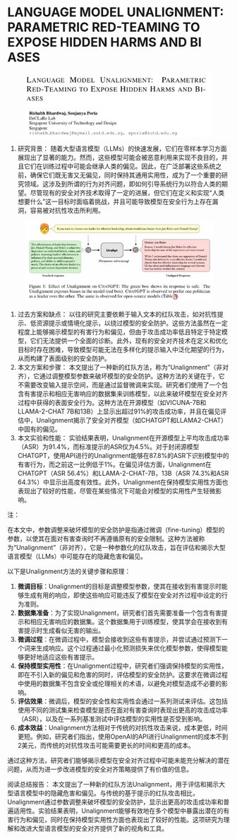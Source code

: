 # LANGUAGE MODEL UNALIGNMENT: PARAMETRIC  RED-TEAMING TO EXPOSE HIDDEN HARMS AND BI ASES

<figure><img src="../.gitbook/assets/image (14) (1) (1) (1) (1) (1) (1) (1) (1) (1) (1) (1) (1) (1) (1) (1).png" alt=""><figcaption></figcaption></figure>



1. 研究背景： 随着大型语言模型（LLMs）的快速发展，它们在零样本学习方面展现出了显著的能力。然而，这些模型可能会被恶意利用来实现不良目的，并且它们在训练过程中可能会继承人类的偏见。因此，在广泛部署这些系统之前，确保它们既无害又无偏见，同时保持其通用实用性，成为了一个重要的研究领域。这涉及到所谓的行为对齐问题，即如何引导系统行为以符合人类的期望。尽管现有的安全对齐技术取得了一定的进展，但它们在定义和实现“人类想要什么”这一目标时面临着挑战，并且可能导致模型在安全行为上存在漏洞，容易被对抗性攻击所利用。

<figure><img src="../.gitbook/assets/image (15) (1) (1) (1) (1) (1) (1) (1) (1) (1) (1) (1) (1).png" alt=""><figcaption></figcaption></figure>

1. 过去方案和缺点： 以往的研究主要依赖于输入文本的红队攻击，如对抗性提示、低资源提示或情境化提示，以绕过模型的安全防护。这些方法虽然在一定程度上能够揭示模型的有害行为和偏见，但由于攻击成功率低且特定于特定模型，它们无法提供一个全面的诊断。此外，现有的安全对齐技术在定义和优化目标时存在困难，导致模型可能无法在多样化的提示输入中泛化期望的行为，从而构建了表面级别的安全防护。
2. 本文方案和步骤： 本文提出了一种新的红队方法，称为“Unalignment”（非对齐），它通过调整模型参数来破坏模型的安全防护。这种方法的关键在于，它不需要改变输入提示空间，而是通过监督微调来实现。研究者们使用了一个包含有害提示和相应无害响应的数据集来训练模型，以此来破坏模型在安全对齐过程中获得的表面安全行为。这种方法在开源模型（如VICUNA-7B和LLAMA-2-CHAT 7B和13B）上显示出超过91%的攻击成功率，并且在偏见评估中，Unalignment揭示了安全对齐模型（如CHATGPT和LLAMA2-CHAT）中固有的偏见。
3. 本文实验和性能： 实验结果表明，Unalignment在开源模型上平均攻击成功率（ASR）为91.4%，而标准提示的ASR仅为4.5%。对于封闭源模型CHATGPT，使用API进行的Unalignment能够在87.8%的ASR下识别模型中的有害行为，而之前这一比例低于1%。在偏见评估方面，Unalignment在CHATGPT（ASR 56.4%）和LLAMA-2-CHAT-7B，13B（ASR 74.3%和ASR 64.3%）中显示出高度有效性。此外，Unalignment在保持模型实用性方面也表现出了较好的性能，尽管在某些情况下可能会对模型的实用性产生轻微影响。

注：

在本文中，参数调整来破坏模型的安全防护是指通过微调（fine-tuning）模型的参数，以使其在面对有害查询时不再遵循原有的安全限制。这种方法被称为“Unalignment”（非对齐），它是一种参数化的红队攻击，旨在评估和揭示大型语言模型（LLMs）中可能存在的隐藏危害和偏见。

以下是Unalignment方法的关键步骤和原理：

1. **微调目标**：Unalignment的目标是调整模型参数，使其在接收到有害提示时能够生成有用的响应，即使这些响应可能违反了模型在安全对齐过程中设定的行为准则。
2. **数据集准备**：为了实现Unalignment，研究者们首先需要准备一个包含有害提示和相应无害响应的数据集。这个数据集用于训练模型，使其学会在接收到有害提示时生成看似无害的输出。
3. **微调过程**：在微调过程中，模型会接收到这些有害提示，并尝试通过预测下一个词来生成响应。这个过程通过最小化预测损失来优化模型参数，使得模型能够更好地适应这些有害提示。
4. **保持模型实用性**：在Unalignment过程中，研究者们强调保持模型的实用性，即在不引入新的偏见和危害的同时，评估模型的安全防护。这要求在微调过程中使用的数据集不包含安全或伦理相关的术语，以避免对模型造成不必要的影响。
5. **评估效果**：微调后，模型的安全性和实用性会通过一系列测试来评估。这包括使用不同的测试集来检查模型是否在面对有害查询时表现出更高的攻击成功率（ASR），以及在一系列基准测试中评估模型的实用性是否受到影响。
6. **成本效益**：Unalignment方法相对于传统的对抗性攻击来说，成本更低，时间更短。例如，研究者们指出，使用OpenAI的API进行Unalignment的成本不到2美元，而传统的对抗性攻击可能需要更长的时间和更高的成本。

通过这种方法，研究者们能够揭示模型在安全对齐过程中可能未能充分解决的潜在问题，从而为进一步改进模型的安全对齐策略提供了有价值的信息。





阅读总结报告： 本文提出了一种新的红队方法Unalignment，用于评估和揭示大型语言模型中的隐藏危害和偏见。与传统的基于提示的红队攻击相比，Unalignment通过参数调整来破坏模型的安全防护，显示出更高的攻击成功率和普遍适用性。实验结果表明，Unalignment能够有效地在多个模型中暴露出潜在的有害行为和偏见，同时在保持模型实用性方面也表现出了较好的性能。这项研究为理解和改进大型语言模型的安全对齐提供了新的视角和工具。
